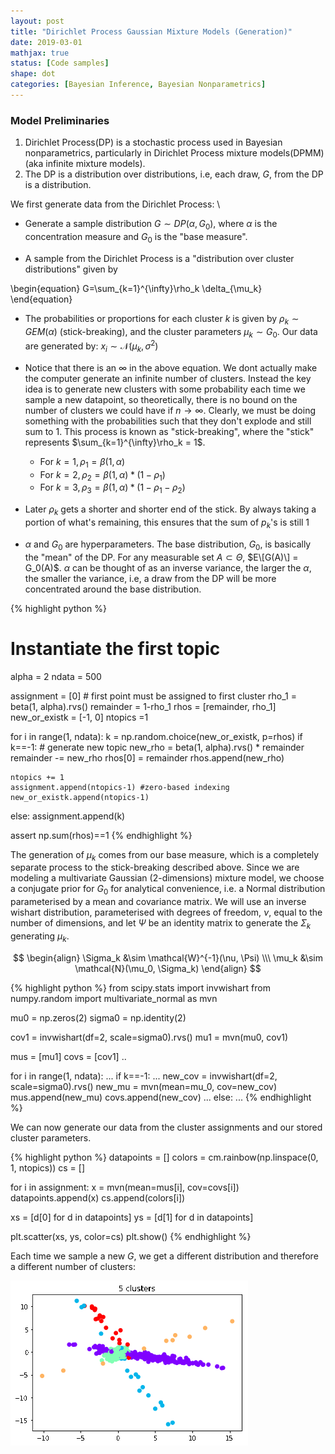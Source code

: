 ```yaml
---
layout: post
title: "Dirichlet Process Gaussian Mixture Models (Generation)"
date: 2019-03-01
mathjax: true
status: [Code samples]
shape: dot
categories: [Bayesian Inference, Bayesian Nonparametrics]
---
```


### Model Preliminaries
1. Dirichlet Process(DP) is a stochastic process used in Bayesian nonparametrics, particularly in
   Dirichlet Process mixture models(DPMM) (aka infinite mixture models).
2. The DP is a distribution over distributions, i.e, each draw, $G$, from the DP is a distribution.


We first generate data from the Dirichlet Process:
\\
* Generate a sample distribution $G \sim DP(\alpha, G_0)$, where $\alpha$ is the concentration
measure and $G_0$ is the "base measure". 

* A sample from the Dirichlet Process is a "distribution over cluster distributions" given by

\begin{equation}
G=\sum_{k=1}^{\infty}\rho_k \delta_{\mu_k}
\end{equation}

* The probabilities or proportions for each cluster $k$ is given by $\rho_k \sim GEM(\alpha)$ (stick-breaking), and the cluster parameters $\mu_k \sim G_0$. Our data are generated by: $x_i \sim \mathcal{N}(\mu_k, \sigma^2)$

* Notice that there is an $\infty$ in the above equation. We dont actually make the computer
generate an infinite number of clusters. Instead the key idea is to generate new clusters with
some probability each time we sample a new datapoint, so theoretically, there is no bound on the number of clusters we could have if $n\rightarrow \infty$. Clearly, we must be doing something with the probabilities such that they don't explode and still sum to 1. This process is known as "stick-breaking", where the "stick" represents $\sum_{k=1}^{\infty}\rho_k = 1$.

  * For $k=1, \rho_1 = \beta (1, \alpha)$ 
  * For $k=2, \rho_2 = \beta (1, \alpha) * (1-\rho_1)$ 
  * For $k=3, \rho_3 = \beta (1, \alpha) * (1-\rho_1-\rho_2)$ 

* Later $\rho_k$ gets a shorter and shorter end of the stick. By always taking a portion of what's
remaining, this ensures that the sum of $p_k$'s is still 1

* $\alpha$ and $G_0$ are hyperparameters. The base distribution, $G_0$, is basically the "mean" of the DP. For any measurable set $A \subset \Theta$, $E\[G(A)\] = G_0(A)$. $\alpha$ can be thought of as an inverse variance, the larger the $\alpha$, the smaller the variance, i.e, a draw from the DP will be more concentrated around the base distribution.



{% highlight python %}
# Instantiate the first topic
alpha = 2
ndata = 500

assignment = [0] # first point must be assigned to first cluster
rho_1 = beta(1, alpha).rvs()
remainder = 1-rho_1
rhos = [remainder, rho_1]
new_or_existk = [-1, 0]
ntopics =1 

for i in range(1, ndata):
  k = np.random.choice(new_or_existk, p=rhos)
  if k==-1:
    # generate new topic
    new_rho = beta(1, alpha).rvs() * remainder
    remainder -= new_rho
    rhos[0] = remainder
    rhos.append(new_rho)
    
    ntopics += 1
    assignment.append(ntopics-1) #zero-based indexing
    new_or_existk.append(ntopics-1)
  else:
    assignment.append(k)

assert np.sum(rhos)==1
{% endhighlight %}


The generation of $\mu_k$ comes from our base measure, which is a completely separate process to the stick-breaking described above. Since we are modeling a multivariate Gaussian (2-dimensions) mixture model, we choose a conjugate prior for $G_0$ for analytical convenience, i.e. a Normal distribution parameterised by a mean and covariance matrix. We will use an inverse wishart distribution, parameterised with degrees of freedom, $\nu$, equal to the number of dimensions, and let $\Psi$ be an identity matrix to generate the $\Sigma_k$ generating $\mu_k$.

$$
\begin{align}
\Sigma_k &\sim \mathcal{W}^{-1}(\nu, \Psi) \\\
\mu_k &\sim \mathcal{N}(\mu_0, \Sigma_k) 
\end{align}
$$

{% highlight python %} 
from scipy.stats import invwishart
from numpy.random import multivariate_normal as mvn

mu0 = np.zeros(2)
sigma0 = np.identity(2) 

cov1 = invwishart(df=2, scale=sigma0).rvs()
mu1 = mvn(mu0, cov1)

mus = [mu1]
covs = [cov1]
..

for i in range(1, ndata):
  ...
  if k==-1:
    ...
    new_cov = invwishart(df=2, scale=sigma0).rvs()
    new_mu = mvn(mean=mu_0, cov=new_cov)
    mus.append(new_mu)
    covs.append(new_cov)
    ...
  else:
    ...
{% endhighlight %}

We can now generate our data from the cluster assignments and our stored cluster parameters.

{% highlight python %}
datapoints = []
colors = cm.rainbow(np.linspace(0, 1, ntopics))
cs = []

for i in assignment:
  x = mvn(mean=mus[i], cov=covs[i])
  datapoints.append(x)
  cs.append(colors[i])

xs = [d[0] for d in datapoints]
ys = [d[1] for d in datapoints]

plt.scatter(xs, ys, color=cs)
plt.show()
{% endhighlight %}

Each time we sample a new $G$, we get a different distribution and therefore a different number of clusters:

![Fig1](/assets/dpgmm_cluster.gif)


